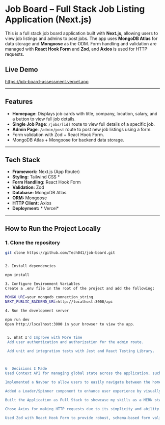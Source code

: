 #  Job Board – Full Stack Job Listing Application (Next.js)

This is a full stack job board application built with **Next.js**, allowing users to view job listings and admins to post jobs. The app uses **MongoDB Atlas** for data storage and **Mongoose** as the ODM. Form handling and validation are managed with **React Hook Form** and **Zod**, and **Axios** is used for HTTP requests.

##  Live Demo

https://job-board-assessment.vercel.app

---

##  Features

-  **Homepage**: Displays job cards with title, company, location, salary, and a button to view full job details.
-  **Single Job Page**: `/jobs/[id]` route to view full details of a specific job.
-  **Admin Page**: `/admin/post` route to post new job listings using a form.
-  Form validation with Zod + React Hook Form.
-  MongoDB Atlas + Mongoose for backend data storage.

---

##  Tech Stack


- **Framework:** Next.js (App Router)
- **Styling:** Tailwind CSS *
- **Form Handling:** React Hook Form
- **Validation:** Zod
- **Database:** MongoDB Atlas
- **ORM:** Mongoose
- **HTTP Client:** Axios
- **Deployment:** * Vercel*

---

##  How to Run the Project Locally

### 1. Clone the repository

```bash
git clone https://github.com/Tech041/job-board.git


2. Install dependencies

npm install

3. Configure Environment Variables
Create a .env file in the root of the project and add the following:

MONGO_URI=your_mongodb_connection_string
NEXT_PUBLIC_BACKEND_URL=http://localhost:3000/api

4. Run the development server

npm run dev
Open http://localhost:3000 in your browser to view the app.


 5. What I'd Improve with More Time
 Add user authentication and authorization for the admin route.

 Add unit and integration tests with Jest and React Testing Library.

 

6  Decisions I Made
Used Context API for managing global state across the application, such as loading state and job data.

Implemented a Navbar to allow users to easily navigate between the homepage, job detail pages, and the admin post page.

Added a Loader/Spinner component to enhance user experience by visually indicating when data is being fetched from the server.

Built the Application as Full Stack to showcase my skills as a MERN stack developer, handling both frontend and backend logic.

Chose Axios for making HTTP requests due to its simplicity and ability to handle interceptors and error handling.

Used Zod with React Hook Form to provide robust, schema-based form validation, improving the reliability and maintainability of form inputs.

